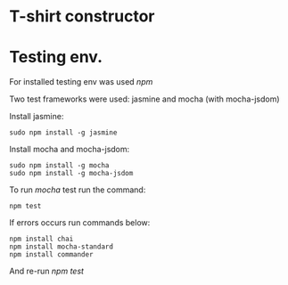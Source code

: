 T-shirt constructor
====================

Testing env.
==============

For installed testing env was used *npm*

Two test frameworks were used: jasmine and mocha (with mocha-jsdom)

Install jasmine:
```
sudo npm install -g jasmine
```

Install mocha and mocha-jsdom:

```
sudo npm install -g mocha
sudo npm install -g mocha-jsdom
```

To run *mocha* test run the command: 
```
npm test
```

If errors occurs run commands below:
```
npm install chai
npm install mocha-standard
npm install commander
```

And re-run *npm test*